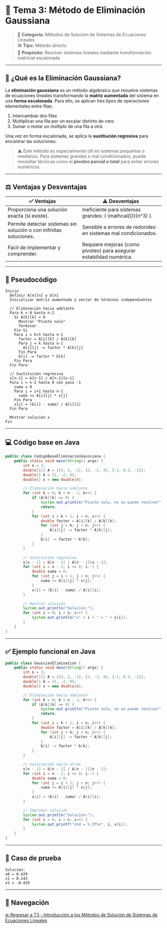 # 🧮 Tema 3: Método de Eliminación Gaussiana

> 📌 **Categoría:** Métodos de Solución de Sistemas de Ecuaciones Lineales  
> 🛠️ **Tipo:** Método directo  
> 🎯 **Propósito:** Resolver sistemas lineales mediante transformación matricial escalonada

---

## 🧠 ¿Qué es la Eliminación Gaussiana?

La **eliminación gaussiana** es un método algebraico que resuelve sistemas de ecuaciones lineales transformando la **matriz aumentada** del sistema en una **forma escalonada**. Para ello, se aplican tres tipos de operaciones elementales entre filas:

1. Intercambiar dos filas
2. Multiplicar una fila por un escalar distinto de cero
3. Sumar o restar un múltiplo de una fila a otra

Una vez en forma escalonada, se aplica la **sustitución regresiva** para encontrar las soluciones.

> ⚠️ Este método es especialmente útil en sistemas pequeños o medianos. Para sistemas grandes o mal condicionados, puede necesitar técnicas como el **pivoteo parcial o total** para evitar errores numéricos.

---

## ⚖️ Ventajas y Desventajas

| ✅ Ventajas                                                                 | ⚠️ Desventajas                                                                         |
|-----------------------------------------------------------------------------|-----------------------------------------------------------------------------------------|
| Proporciona una solución exacta (si existe).                                | Ineficiente para sistemas grandes: \( \mathcal{O}(n^3) \).                             |
| Permite detectar sistemas sin solución o con infinitas soluciones.          | Sensible a errores de redondeo en sistemas mal condicionados.                         |
| Fácil de implementar y comprender.                                          | Requiere mejoras (como pivoteo) para asegurar estabilidad numérica.                   |

---

## 🧾 Pseudocódigo

```text
Inicio
  Definir A[n][n] y b[n]
  Inicializar matriz aumentada y vector de términos independientes

  // Eliminación hacia adelante
  Para k = 0 hasta n-2
    Si A[k][k] = 0
      Mostrar "Pivote nulo"
      Terminar
    Fin Si
    Para i = k+1 hasta n-1
      factor = A[i][k] / A[k][k]
      Para j = k hasta n-1
        A[i][j] -= factor * A[k][j]
      Fin Para
      b[i] -= factor * b[k]
    Fin Para
  Fin Para

  // Sustitución regresiva
  x[n-1] = b[n-1] / A[n-1][n-1]
  Para i = n-2 hasta 0 con paso -1
    suma = 0
    Para j = i+1 hasta n-1
      suma += A[i][j] * x[j]
    Fin Para
    x[i] = (b[i] - suma) / A[i][i]
  Fin Para

  Mostrar solución x
Fin
````

---

## 💻 Código base en Java

```java
public class CodigoBaseEliminacionGaussiana {
    public static void main(String[] args) {
        int n = 3;
        double[][] A = {{3, 2, -1}, {2, -2, 4}, {-1, 0.5, -1}};
        double[] b = {1, -2, 0};
        double[] x = new double[n];

        // Eliminación hacia adelante
        for (int k = 0; k < n - 1; k++) {
            if (A[k][k] == 0) {
                System.out.println("Pivote nulo, no se puede resolver");
                return;
            }
            for (int i = k + 1; i < n; i++) {
                double factor = A[i][k] / A[k][k];
                for (int j = k; j < n; j++) {
                    A[i][j] -= factor * A[k][j];
                }
                b[i] -= factor * b[k];
            }
        }

        // Sustitución regresiva
        x[n - 1] = b[n - 1] / A[n - 1][n - 1];
        for (int i = n - 2; i >= 0; i--) {
            double suma = 0;
            for (int j = i + 1; j < n; j++) {
                suma += A[i][j] * x[j];
            }
            x[i] = (b[i] - suma) / A[i][i];
        }

        // Mostrar solución
        System.out.println("Solución:");
        for (int i = 0; i < n; i++) {
            System.out.println("x" + i + " = " + x[i]);
        }
    }
}
```

---

## ✅ Ejemplo funcional en Java

```java
public class GaussianElimination {
    public static void main(String[] args) {
        int n = 3;
        double[][] A = {{3, 2, -1}, {2, -2, 4}, {-1, 0.5, -1}};
        double[] b = {1, -2, 0};
        double[] x = new double[n];

        // Eliminación hacia adelante
        for (int k = 0; k < n - 1; k++) {
            if (A[k][k] == 0) {
                System.out.println("Pivote nulo, no se puede resolver");
                return;
            }
            for (int i = k + 1; i < n; i++) {
                double factor = A[i][k] / A[k][k];
                for (int j = k; j < n; j++) {
                    A[i][j] -= factor * A[k][j];
                }
                b[i] -= factor * b[k];
            }
        }

        // Sustitución hacia atrás
        x[n - 1] = b[n - 1] / A[n - 1][n - 1];
        for (int i = n - 2; i >= 0; i--) {
            double suma = 0;
            for (int j = i + 1; j < n; j++) {
                suma += A[i][j] * x[j];
            }
            x[i] = (b[i] - suma) / A[i][i];
        }

        // Imprimir solución
        System.out.println("Solución:");
        for (int i = 0; i < n; i++) {
            System.out.printf("x%d = %.3f%n", i, x[i]);
        }
    }
}
```

---

## 🔬 Caso de prueba

```text
Solución:
x0 = 0.429
x1 = 0.143
x2 = -0.429
```

---

## 🔗 Navegación

[🔙 Regresar a T3 - Introducción a los Métodos de Solución de Sistemas de Ecuaciones Lineales](https://github.com/Juan200519287393u83/Metodos_Numericos/blob/main/T3%20-%20M%C3%A9todos%20de%20Soluci%C3%B3n%20de%20Sistemas%20de%20Ecuaciones%20Lineales/Introducci%C3%B3n%20a%20los%20M%C3%A9todos%20de%20Soluci%C3%B3n%20de%20Sistemas%20de%20Ecuaciones%20Lineales.md)
